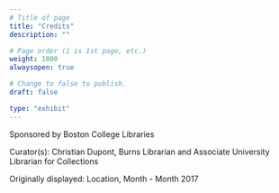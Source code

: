```yaml
---
# Title of page
title: "Credits"
description: ""

# Page order (1 is 1st page, etc.)
weight: 1000
alwaysopen: true

# Change to false to publish.
draft: false

type: "exhibit"
---
```


Sponsored by Boston College Libraries

Curator(s): Christian Dupont, Burns Librarian and Associate University Librarian for Collections

Originally displayed: Location, Month - Month 2017
